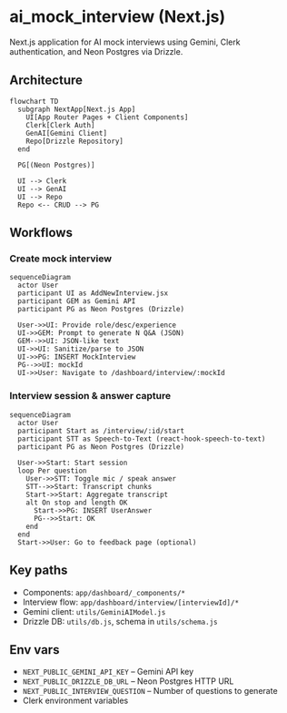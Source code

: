 # ai_mock_interview (Next.js)

Next.js application for AI mock interviews using Gemini, Clerk authentication, and Neon Postgres via Drizzle.

## Architecture

```mermaid
flowchart TD
  subgraph NextApp[Next.js App]
    UI[App Router Pages + Client Components]
    Clerk[Clerk Auth]
    GenAI[Gemini Client]
    Repo[Drizzle Repository]
  end

  PG[(Neon Postgres)]

  UI --> Clerk
  UI --> GenAI
  UI --> Repo
  Repo <-- CRUD --> PG
```

## Workflows

### Create mock interview

```mermaid
sequenceDiagram
  actor User
  participant UI as AddNewInterview.jsx
  participant GEM as Gemini API
  participant PG as Neon Postgres (Drizzle)

  User->>UI: Provide role/desc/experience
  UI->>GEM: Prompt to generate N Q&A (JSON)
  GEM-->>UI: JSON-like text
  UI->>UI: Sanitize/parse to JSON
  UI->>PG: INSERT MockInterview
  PG-->>UI: mockId
  UI->>User: Navigate to /dashboard/interview/:mockId
```

### Interview session & answer capture

```mermaid
sequenceDiagram
  actor User
  participant Start as /interview/:id/start
  participant STT as Speech-to-Text (react-hook-speech-to-text)
  participant PG as Neon Postgres (Drizzle)

  User->>Start: Start session
  loop Per question
    User->>STT: Toggle mic / speak answer
    STT-->>Start: Transcript chunks
    Start->>Start: Aggregate transcript
    alt On stop and length OK
      Start->>PG: INSERT UserAnswer
      PG-->>Start: OK
    end
  end
  Start->>User: Go to feedback page (optional)
```

## Key paths

- Components: `app/dashboard/_components/*`
- Interview flow: `app/dashboard/interview/[interviewId]/*`
- Gemini client: `utils/GeminiAIModel.js`
- Drizzle DB: `utils/db.js`, schema in `utils/schema.js`

## Env vars

- `NEXT_PUBLIC_GEMINI_API_KEY` – Gemini API key
- `NEXT_PUBLIC_DRIZZLE_DB_URL` – Neon Postgres HTTP URL
- `NEXT_PUBLIC_INTERVIEW_QUESTION` – Number of questions to generate
- Clerk environment variables
